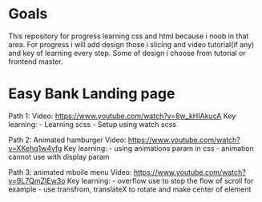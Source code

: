 # Goals 

This repository for progress learning css and html because i noob in that area. 
For progress i will add design those i slicing and video tutorial(if any) and key of learning every step. 
Some of design i choose from tutorial or frontend master.

# Easy Bank Landing page
Path 1: 
Video: https://www.youtube.com/watch?v=8w_kHIAkucA
Key learning:
    - Learning scss
    - Setup using watch scss

Path 2: Animated hamburger
Video: https://www.youtube.com/watch?v=XKehq1w4vfg
Key learning:
    - using animations param in css
    - animation cannot use with display param

Path 3: animated mboile menu
Video: https://www.youtube.com/watch?v=9L7QmZIEw3o
Key learning: 
    - overflow use to stop the flow of scroll for example
    - use transfrom, translateX to rotate and make center of element